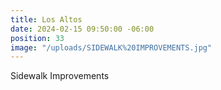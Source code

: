 ```yaml
---
title: Los Altos
date: 2024-02-15 09:50:00 -06:00
position: 33
image: "/uploads/SIDEWALK%20IMPROVEMENTS.jpg"
---
```


Sidewalk Improvements